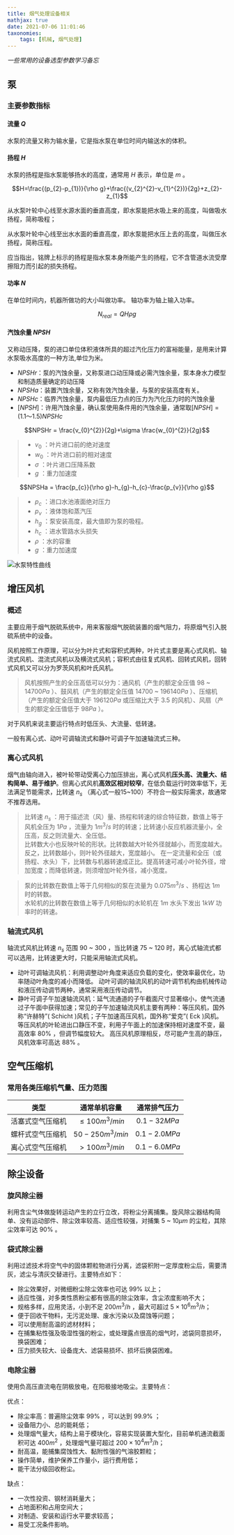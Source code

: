 ```yaml
---
title: 烟气处理设备相关
mathjax: true
date: 2021-07-06 11:01:46
taxonomies:
    tags: [机械, 烟气处理]
---
```


*一些常用的设备选型参数学习备忘*

<!-- more -->

## 泵

### 主要参数指标

#### 流量 $Q$

水泵的流量又称为输水量，它是指水泵在单位时间内输送水的体积。

#### 扬程 $H$

水泵的扬程是指水泵能够扬水的高度，通常用 $H$ 表示，单位是 $m$ 。

$$H=\frac{(p_{2}-p_{1})}{\rho g}+\frac{(v_{2}^{2}-v_{1}^{2})}{2g}+z_{2}-z_{1}$$

从水泵叶轮中心线至水源水面的垂直高度，即水泵能把水吸上来的高度，叫做吸水扬程，简称吸程；

从水泵叶轮中心线至出水水面的垂直高度，即水泵能把水压上去的高度，叫做压水扬程，简称压程。

应当指出，铭牌上标示的扬程是指水泵本身所能产生的扬程，它不含管道水流受摩擦阻力而引起的损失扬程。

#### 功率 $N$

在单位时间内，机器所做功的大小叫做功率。 轴功率为轴上输入功率。

$$N_{real}=QH\rho g$$

#### 汽蚀余量 $NPSH$ 

又称动压降，泵的进口单位体积液体所具的超过汽化压力的富裕能量，是用来计算水泵吸水高度的一种方法,单位为米。

- $NPSHr$：泵的汽蚀余量，又称泵进口动压降或必需汽蚀余量，泵本身水力模型和制造质量确定的动压降
- $NPSHa$：装置汽蚀余量，又称有效汽蚀余量，与泵的安装高度有关。
- $NPSHc$：临界汽蚀余量，泵内最低压力点的压力为汽化压力时的汽蚀余量
- $[NPSH]$：许用汽蚀余量，确认泵使用条件用的汽蚀余量，通常取$[NPSH]=(1.1～1.5)NPSHc$

$$NPSHr = \frac{v_{0}^{2}}{2g}+\sigma \frac{w_{0}^{2}}{2g}$$

> - $v_{0}$ ：叶片进口前的绝对速度
> - $w_{0}$ ：叶片进口前的相对速度
> - $\sigma$ ：叶片进口压降系数
> - $g$ ：重力加速度

$$NPSHa = \frac{p_{c}}{\rho g}-h_{g}-h_{c}-\frac{p_{v}}{\rho g}$$

> - $p_{c}$ ：进口水池液面绝对压力
> - $p_{v}$ ：液体饱和蒸汽压
> - $h_{g}$ ：泵安装高度，最大值即为泵的吸程。
> - $h_{c}$ ：进水管路水头损失
> - $\rho$ ：水的容重
> - $g$ ：重力加速度

![水泵特性曲线](/img/pump.jpg)

## 增压风机

### 概述

主要应用于烟气脱硫系统中，用来客服烟气脱硫装置的烟气阻力，将原烟气引入脱硫系统中的设备。

风机按照工作原理，可以分为叶片式和容积式两种，叶片式主要是离心式风机、轴流式风机、混流式风机以及横流式风机；容积式由往复式风机、回转式风机，回转式风机又可以分为罗茨风机和叶氏风机。

> 风机按照产生的全压高低可以分为：通风机（产生的额定全压值 98 ~ 14700$Pa$ ）、鼓风机（产生的额定全压值 14700 ~ 196140$Pa$ ）、压缩机（产生的额定全压值大于 196120$Pa$ 或压缩比大于 3.5 的风机）、风扇（产生的额定全压值低于 98$Pa$ ）。

对于风机来说主要运行特点时低压头、大流量、低转速。

一般有离心式、动叶可调轴流式和静叶可调子午加速轴流式三种。

### 离心式风机

烟气由轴向进入，被叶轮带动受离心力加压排出，离心式风机**压头高、流量大、结构简单、易于维护**。但离心式风机**高效区相对较窄**，在低负载运行时效率低下，无法满足节能需求，比转速 $n_{s}$ （离心式一般15~100）不符合一般实际需求，故通常不推荐选用。

> 比转速 $n_{s}$ ：用于描述流（风）量、扬程和转速的综合特征数，数值上等于风机全压为 $1Pa$ ，流量为 $1m^{3}/s$ 时的转速；比转速小反应机器流量小，全压高，反之则流量大、全压低。</br>
比转数大小也反映叶轮的形状。比转数越大叶轮外径就越小，而宽度越大。反之，比转数越小，则叶轮外径越大，宽度越小。
在一定流量和全压（或扬程、水头）下，比转数与机器转速成正比。提高转速可减小叶轮外径，增加宽度；而降低转速，则须增加叶轮外径，减小宽度。

> 泵的比转数在数值上等于几何相似的泵在流量为 $0.075m^{3}/s$ 、扬程达 $1m$ 时的转数。</br>
水轮机的比转数在数值上等于几何相似的水轮机在 $1m$ 水头下发出 $1kW$ 功率时的转速。

### 轴流式风机 

轴流式风机比转速 $n_{s}$ 范围 90 ~ 300 ，当比转速 75 ~ 120 时，离心式轴流式都可以选用，比转速更大时，只能采用轴流式风机。

- 动叶可调轴流风机：利用调整动叶角度来适应负载的变化，使效率最优化，功率随动叶角度的减小而降低。
  动叶可调的轴流风机的动叶调节机构由机械传动和液压传动调节两种，通常采用液压传动调节。
- 静叶可调子午加速轴流风机：延气流通道的子午截面尺寸显著缩小，使气流通过子午面中获得加速；常见的子午加速轴流风机主要有两种：等压风机，国外称“许赫特”( Schicht )风机；子午加速高压风机，国外称“爱克”( Eck )风机。
  等压风机的叶轮进出口静压不变，利用子午面上的加速保持相对速度不变，最高效率 80% ，但调节幅度较大。
  高压风机原理相反，尽可能产生高的静压，风机效率可高达 88% 。

## 空气压缩机

### 常用各类压缩机气量、压力范围

| 类型             |    通常单机容量    | 通常排气压力 |
| ---------------- | :----------------: | :----------: |
| 活塞式空气压缩机 | $\le 100m^{3}/min$ | $0.1-32MPa$  |
| 螺杆式空气压缩机 | $50-250m^{3}/min$  | $0.1-2.0MPa$ |
| 离心式空气压缩机 |  $>100m^{3}/min$   | $0.1-6.0MPa$ |

## 除尘设备

### 旋风除尘器

利用含尘气体做旋转运动产生的立行立改，将粉尘分离捕集。旋风除尘器结构简单、没有运动部件、除尘效率较高、适应性较强，对捕集 5 ~ 10$\mu m$ 的尘粒，其除尘效率可达 90% 。

### 袋式除尘器

利用过滤技术将空气中的固体颗粒物进行分离，滤袋积附一定厚度粉尘后，需要清灰，滤尘与清灰交替进行。主要特点如下：

- 除尘效果好，对微细粉尘除尘效率也可达 99% 以上；
- 适应性强，对多类性质粉尘都有很高的除尘效率，含尘浓度影响不大；
- 规格多样，应用灵活，小到不足 $200m^{3}/h$ ，最大可超过 $5\times10^{6}m^{3}/h$；
- 便于回收干物料，无污泥处理、废水污染以及腐蚀等问题；
- 可以使用耐高温的滤材材料；
- 在捕集粘性强及吸湿性强的粉尘，或处理露点很高的烟气时，滤袋同意损坏，换袋困难；
- 压力损失较大、设备庞大、滤袋易损坏、损坏后换袋困难。

### 电除尘器

使用负高压直流电在阴极放电，在阳极接地吸尘。主要特点：

优点：
- 除尘率高：普遍除尘效率 99% ，可以达到 99.9% ；
- 设备阻力小、总的能耗低；
- 处理烟气量大，结构上易于模块化，容易实现装置大型化，目前单机通流截面积可达 $400m^{2}$ ，处理烟气量可超过 $200\times10^{4}m^{3}/h$；
- 耐高温，能捕集腐蚀性大、黏附性强的气溶胶颗粒；
- 操作简单，维护保养工作量小，运行费用低；
- 能干法分级回收粉尘。

缺点：
- 一次性投资、钢材消耗量大；
- 占地面积和占用空间大；
- 对制造、安装和运行水平要求较高；
- 易受工况条件影响。